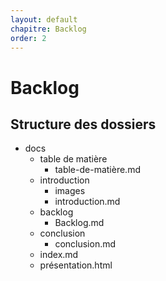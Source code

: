 ```yaml
---
layout: default
chapitre: Backlog
order: 2
---
```

<!-- new slide -->

# Backlog

<!-- new slide -->

## Structure des dossiers

<!-- note -->

- docs
  - table de matière
    - table-de-matière.md
  - introduction
    - images
    - introduction.md  
  - backlog
    - Backlog.md
  - conclusion
    - conclusion.md
  - index.md
  - présentation.html
